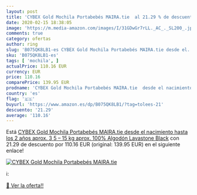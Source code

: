 ```yaml
---
layout: post
title: 'CYBEX Gold Mochila Portabebés MAIRA.tie  al 21.29 % de descuento'
date: 2020-02-15 18:38:05
image: 'https://m.media-amazon.com/images/I/31GDwGr7rLL._AC_._SL200_.jpg'
comments: true
category: ofertas
author: ring
slug: 'B075QK8LB1-es CYBEX Gold Mochila Portabebés MAIRA.tie desde el...'
sku: 'B075QK8LB1-es'
tags: [ 'mochila', ]
actualPrice: 110.16 EUR
currency: EUR
price: 110.16
comparePrice: 139.95 EUR
prodname: 'CYBEX Gold Mochila Portabebés MAIRA.tie  desde el nacimiento hasta los 2 años aprox.  3 5 – 15 kg aprox.   100% Algodón  Lavastone Black'
country: 'es'
flag: '🇪🇸'
buyurl: 'https://www.amazon.es/dp/B075QK8LB1/?tag=tolees-21'
descuento: '21.29'
average: '110.16'
---
```


Está [CYBEX Gold Mochila Portabebés MAIRA.tie  desde el nacimiento hasta los 2 años aprox.  3 5 – 15 kg aprox.   100% Algodón  Lavastone Black](https://www.amazon.es/dp/B075QK8LB1/?tag=tolees-21) con 21.29 de descuento por 110.16 EUR (original: 139.95 EUR) en el siguiente enlace!

[![CYBEX Gold Mochila Portabebés MAIRA.tie ](https://m.media-amazon.com/images/I/31GDwGr7rLL._AC_._SL200_.jpg)](https://www.amazon.es/dp/B075QK8LB1/?tag=tolees-21)

ℹ️:


[🛒 Ver la oferta!!](https://www.amazon.es/dp/B075QK8LB1/?tag=tolees-21)
